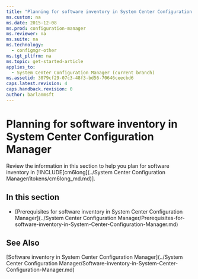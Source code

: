 ```yaml
---
title: "Planning for software inventory in System Center Configuration Manager"
ms.custom: na
ms.date: 2015-12-08
ms.prod: configuration-manager
ms.reviewer: na
ms.suite: na
ms.technology: 
  - configmgr-other
ms.tgt_pltfrm: na
ms.topic: get-started-article
applies_to: 
  - System Center Configuration Manager (current branch)
ms.assetid: 3079cf29-07c3-48f3-bd56-70646ceecbd6
caps.latest.revision: 4
caps.handback.revision: 0
author: barlanmsft
---
```

# Planning for software inventory in System Center Configuration Manager
Review the information in this section to help you plan for software inventory in [!INCLUDE[cm6long](../System Center Configuration Manager/itokens/cm6long_md.md)].  
  
## In this section  
  
-   [Prerequisites for software inventory in System Center Configuration Manager](../System Center Configuration Manager/Prerequisites-for-software-inventory-in-System-Center-Configuration-Manager.md)  
  
## See Also  
 [Software inventory in System Center Configuration Manager](../System Center Configuration Manager/Software-inventory-in-System-Center-Configuration-Manager.md)